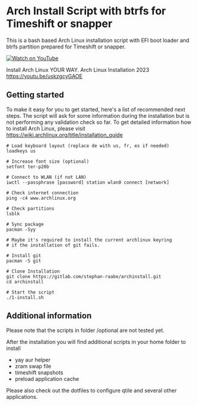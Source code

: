 # Arch Install Script with btrfs for Timeshift or snapper

This is a bash based Arch Linux installation script with EFI boot loader and btrfs partition prepared for Timeshift or snapper.

[![Watch on YouTube](https://img.youtube.com/vi/uskzgcyGAOE/0.jpg)](https://www.youtube.com/watch?v=uskzgcyGAOE)

Install Arch Linux YOUR WAY. Arch Linux Installation 2023
https://youtu.be/uskzgcyGAOE

## Getting started

To make it easy for you to get started, here's a list of recommended next steps. 
The script will ask for some information during the installation but is not performing any validation check so far.
To get detailed information how to install Arch Linux, please visit https://wiki.archlinux.org/title/installation_guide


```
# Load keyboard layout (replace de with us, fr, es if needed)
loadkeys us

# Increase font size (optional)
setfont ter-p20b

# Connect to WLAN (if not LAN)
iwctl --passphrase [password] station wlan0 connect [network]

# Check internet connection
ping -c4 www.archlinux.org

# Check partitions
lsblk

# Sync package
pacman -Syy

# Maybe it's required to install the current archlinux keyring
# if the installation of git fails.

# Install git
pacman -S git

# Clone Installation
git clone https://gitlab.com/stephan-raabe/archinstall.git
cd archinstall

# Start the script
./1-install.sh

```

## Additional information

Please note that the scripts in folder /optional are not tested yet.

After the installation you will find additional scripts in your home folder to install

- yay aur helper
- zram swap file
- timeshift snapshots
- preload application cache

Please also check out the dotfiles to configure qtile and several other applications.

